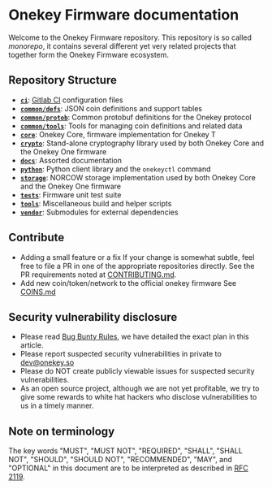 # Onekey Firmware documentation

Welcome to the Onekey Firmware repository. This repository is so called _monorepo_, it contains several different yet very related projects that together form the Onekey Firmware ecosystem.

## Repository Structure

* **[`ci`](https://github.com/OneKeyHQ/firmware/tree/master/ci/)**: [Gitlab CI](https://gitlab.com/OneKeyHQ/firmware) configuration files
* **[`common/defs`](https://github.com/OneKeyHQ/firmware/tree/master/common/defs/)**: JSON coin definitions and support tables
* **[`common/protob`](https://github.com/OneKeyHQ/firmware/tree/master/common/protob/)**: Common protobuf definitions for the Onekey protocol
* **[`common/tools`](https://github.com/OneKeyHQ/firmware/tree/master/common/tools/)**: Tools for managing coin definitions and related data
* **[`core`](https://github.com/OneKeyHQ/firmware/tree/master/core/)**: Onekey Core, firmware implementation for Onekey T
* **[`crypto`](https://github.com/OneKeyHQ/firmware/tree/master/crypto/)**: Stand-alone cryptography library used by both Onekey Core and the Onekey One firmware
* **[`docs`](https://github.com/OneKeyHQ/firmware/tree/master/docs/)**: Assorted documentation
* **[`python`](https://github.com/OneKeyHQ/firmware/tree/master/python/)**: Python client library and the `onekeyctl` command
* **[`storage`](https://github.com/OneKeyHQ/firmware/tree/master/storage/)**: NORCOW storage implementation used by both Onekey Core and the Onekey One firmware
* **[`tests`](https://github.com/OneKeyHQ/firmware/tree/master/tests/)**: Firmware unit test suite
* **[`tools`](https://github.com/OneKeyHQ/firmware/tree/master/tools/)**: Miscellaneous build and helper scripts
* **[`vendor`](https://github.com/OneKeyHQ/firmware/tree/master/vendor/)**: Submodules for external dependencies


## Contribute

- Adding a small feature or a fix
  If your change is somewhat subtle, feel free to file a PR in one of the appropriate repositories directly. See the PR requirements noted at [CONTRIBUTING.md](misc/contributing.md).
- Add new coin/token/network to the official onekey firmware
  See [COINS.md](misc/COINS.md)

## Security vulnerability disclosure

- Please read [Bug Bunty Rules](https://github.com/OneKeyHQ/app-monorepo/blob/onekey/docs/BUG_RULES.md), we have detailed the exact plan in this article.
- Please report suspected security vulnerabilities in private to dev@onekey.so
- Please do NOT create publicly viewable issues for suspected security vulnerabilities.
- As an open source project, although we are not yet profitable, we try to give some rewards to white hat hackers who disclose vulnerabilities to us in a timely manner.

## Note on terminology

The key words "MUST", "MUST NOT", "REQUIRED", "SHALL", "SHALL NOT", "SHOULD",
"SHOULD NOT", "RECOMMENDED", "MAY", and "OPTIONAL" in this document are to be interpreted as described in [RFC 2119](https://tools.ietf.org/html/rfc2119).
